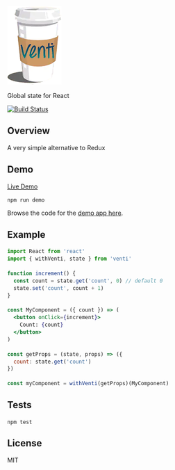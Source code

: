[![venti](venti.png)](https://github.com/will123195/venti)

Global state for React

[![Build Status](https://travis-ci.org/will123195/venti.svg?branch=master)](https://travis-ci.org/will123195/venti)

## Overview

A very simple alternative to Redux

## Demo

[Live Demo](https://will123195.github.io/venti/demo/)

```
npm run demo
```

Browse the code for the [demo app here](https://github.com/will123195/venti/tree/master/demo/src).

## Example

```jsx
import React from 'react'
import { withVenti, state } from 'venti'

function increment() {
  const count = state.get('count', 0) // default 0
  state.set('count', count + 1)
}

const MyComponent = ({ count }) => (
  <button onClick={increment}>
    Count: {count}
  </button>
)

const getProps = (state, props) => ({
  count: state.get('count')
})

const myComponent = withVenti(getProps)(MyComponent)
```

## Tests

```
npm test
```

## License

MIT